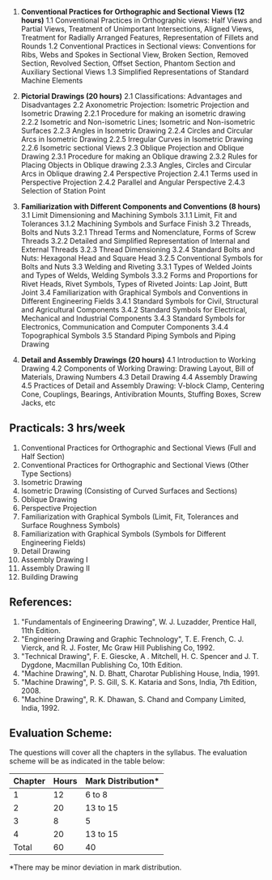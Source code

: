 
1. **Conventional Practices for Orthographic and Sectional Views (12 hours)**
   1.1 Conventional Practices in Orthographic views: Half Views and Partial Views, Treatment of Unimportant Intersections, Aligned Views, Treatment for Radially Arranged Features, Representation of Fillets and Rounds
   1.2 Conventional Practices in Sectional views: Conventions for Ribs, Webs and Spokes in Sectional View, Broken Section, Removed Section, Revolved Section, Offset Section, Phantom Section and Auxiliary Sectional Views
   1.3 Simplified Representations of Standard Machine Elements

2. **Pictorial Drawings (20 hours)**
   2.1 Classifications: Advantages and Disadvantages
   2.2 Axonometric Projection: Isometric Projection and Isometric Drawing
      2.2.1 Procedure for making an isometric drawing
      2.2.2 Isometric and Non-isometric Lines; Isometric and Non-isometric Surfaces
      2.2.3 Angles in Isometric Drawing
      2.2.4 Circles and Circular Arcs in Isometric Drawing
      2.2.5 Irregular Curves in Isometric Drawing
      2.2.6 Isometric sectional Views
   2.3 Oblique Projection and Oblique Drawing
      2.3.1 Procedure for making an Oblique drawing
      2.3.2 Rules for Placing Objects in Oblique drawing
      2.3.3 Angles, Circles and Circular Arcs in Oblique drawing
   2.4 Perspective Projection
      2.4.1 Terms used in Perspective Projection
      2.4.2 Parallel and Angular Perspective
      2.4.3 Selection of Station Point

3. **Familiarization with Different Components and Conventions (8 hours)**
   3.1 Limit Dimensioning and Machining Symbols
      3.1.1 Limit, Fit and Tolerances
      3.1.2 Machining Symbols and Surface Finish
   3.2 Threads, Bolts and Nuts
      3.2.1 Thread Terms and Nomenclature, Forms of Screw Threads
      3.2.2 Detailed and Simplified Representation of Internal and External Threads
      3.2.3 Thread Dimensioning
      3.2.4 Standard Bolts and Nuts: Hexagonal Head and Square Head
      3.2.5 Conventional Symbols for Bolts and Nuts
   3.3 Welding and Riveting
      3.3.1 Types of Welded Joints and Types of Welds, Welding Symbols
      3.3.2 Forms and Proportions for Rivet Heads, Rivet Symbols, Types of Riveted Joints: Lap Joint, Butt Joint
   3.4 Familiarization with Graphical Symbols and Conventions in Different Engineering Fields
      3.4.1 Standard Symbols for Civil, Structural and Agricultural Components
      3.4.2 Standard Symbols for Electrical, Mechanical and Industrial Components
      3.4.3 Standard Symbols for Electronics, Communication and Computer Components
      3.4.4 Topographical Symbols
   3.5 Standard Piping Symbols and Piping Drawing

4. **Detail and Assembly Drawings (20 hours)**
   4.1 Introduction to Working Drawing
   4.2 Components of Working Drawing: Drawing Layout, Bill of Materials, Drawing Numbers
   4.3 Detail Drawing
   4.4 Assembly Drawing
   4.5 Practices of Detail and Assembly Drawing: V-block Clamp, Centering Cone, Couplings, Bearings, Antivibration Mounts, Stuffing Boxes, Screw Jacks, etc

## Practicals: 3 hrs/week
1. Conventional Practices for Orthographic and Sectional Views (Full and Half Section)
2. Conventional Practices for Orthographic and Sectional Views (Other Type Sections)
3. Isometric Drawing
4. Isometric Drawing (Consisting of Curved Surfaces and Sections)
5. Oblique Drawing
6. Perspective Projection
7. Familiarization with Graphical Symbols (Limit, Fit, Tolerances and Surface Roughness Symbols)
8. Familiarization with Graphical Symbols (Symbols for Different Engineering Fields)
9. Detail Drawing
10. Assembly Drawing I
11. Assembly Drawing II
12. Building Drawing

## References:
1. "Fundamentals of Engineering Drawing", W. J. Luzadder, Prentice Hall, 11th Edition.
2. "Engineering Drawing and Graphic Technology", T. E. French, C. J. Vierck, and R. J. Foster, Mc Graw Hill Publishing Co, 1992.
3. "Technical Drawing", F. E. Giescke, A . Mitchell, H. C. Spencer and J. T. Dygdone, Macmillan Publishing Co, 10th Edition.
4. "Machine Drawing", N. D. Bhatt, Charotar Publishing House, India, 1991.
5. "Machine Drawing", P. S. Gill, S. K. Kataria and Sons, India, 7th Edition, 2008.
6. "Machine Drawing", R. K. Dhawan, S. Chand and Company Limited, India, 1992.

## Evaluation Scheme:
The questions will cover all the chapters in the syllabus. The evaluation scheme will be as indicated in the table below:

| Chapter | Hours | Mark Distribution* |
| ------- | ----- | ------------------ |
| 1       | 12    | 6 to 8             |
| 2       | 20    | 13 to 15           |
| 3       | 8     | 5                  |
| 4       | 20    | 13 to 15           |
| Total   | 60    | 40                 |

*There may be minor deviation in mark distribution.